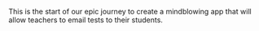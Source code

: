 This is the start of our epic journey to create a mindblowing app that will allow teachers to email tests to their students.